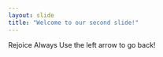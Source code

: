 ```yaml
---
layout: slide
title: "Welcome to our second slide!"
---
```

Rejoice Always
Use the left arrow to go back!
